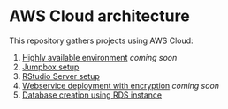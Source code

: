 # AWS Cloud architecture

This repository gathers projects using AWS Cloud:

1. [Highly available environment](https://github.com/lisakoppe/AWS-Cloud_architecture/tree/master/AWS_Highly_available_environment) *coming soon*
2. [Jumpbox setup](https://github.com/lisakoppe/AWS-Cloud_architecture/tree/master/AWS_Jumpbox)
3. [RStudio Server setup](https://github.com/lisakoppe/AWS-Cloud_architecture/tree/master/AWS_RStudio-Server)
4. [Webservice deployment with encryption](https://github.com/lisakoppe/AWS-Cloud_architecture/tree/master/AWS_Webservice_secure_deployment) *coming soon*
5. [Database creation using RDS instance](https://github.com/lisakoppe/AWS-Cloud_architecture/tree/master/AWS_Database)
